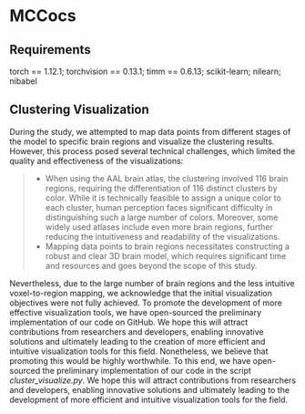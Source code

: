 # MCCocs
## Requirements
torch == 1.12.1; torchvision == 0.13.1; timm == 0.6.13; scikit-learn; nilearn; nibabel

## Clustering Visualization
During the study, we attempted to map data points from different stages of the model to specific brain regions and visualize the clustering results. However, this process posed several technical challenges, which limited the quality and effectiveness of the visualizations:

> - When using the AAL brain atlas, the clustering involved 116 brain regions, requiring the differentiation of 116 distinct clusters by color. While it is technically feasible to assign a unique color to each cluster, human perception faces significant difficulty in distinguishing such a large number of colors. Moreover, some widely used atlases include even more brain regions, further reducing the intuitiveness and readability of the visualizations.
> - Mapping data points to brain regions necessitates constructing a robust and clear 3D brain model, which requires significant time and resources and goes beyond the scope of this study.

Nevertheless, due to the large number of brain regions and the less intuitive voxel-to-region mapping, we acknowledge that the initial visualization objectives were not fully achieved. To promote the development of more effective visualization tools, we have open-sourced the preliminary implementation of our code on GitHub. We hope this will attract contributions from researchers and developers, enabling innovative solutions and ultimately leading to the creation of more efficient and intuitive visualization tools for this field.
Nonetheless, we believe that promoting this would be highly worthwhile. To this end, we have open-sourced the preliminary implementation of our code in the script *cluster_visualize.py*. We hope this will attract contributions from researchers and developers, enabling innovative solutions and ultimately leading to the development of more efficient and intuitive visualization tools for the field.
